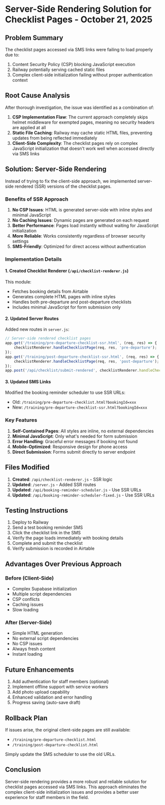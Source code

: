 # Server-Side Rendering Solution for Checklist Pages - October 21, 2025

## Problem Summary

The checklist pages accessed via SMS links were failing to load properly due to:
1. Content Security Policy (CSP) blocking JavaScript execution
2. Railway potentially serving cached static files
3. Complex client-side initialization failing without proper authentication context

## Root Cause Analysis

After thorough investigation, the issue was identified as a combination of:

1. **CSP Implementation Flaw**: The current approach completely skips helmet middleware for exempted pages, meaning no security headers are applied at all
2. **Static File Caching**: Railway may cache static HTML files, preventing updates from being reflected immediately
3. **Client-Side Complexity**: The checklist pages rely on complex JavaScript initialization that doesn't work well when accessed directly via SMS links

## Solution: Server-Side Rendering

Instead of trying to fix the client-side approach, we implemented server-side rendered (SSR) versions of the checklist pages.

### Benefits of SSR Approach

1. **No CSP Issues**: HTML is generated server-side with inline styles and minimal JavaScript
2. **No Caching Issues**: Dynamic pages are generated on each request
3. **Better Performance**: Pages load instantly without waiting for JavaScript initialization
4. **More Reliable**: Works consistently regardless of browser security settings
5. **SMS-Friendly**: Optimized for direct access without authentication

### Implementation Details

#### 1. Created Checklist Renderer (`/api/checklist-renderer.js`)

This module:
- Fetches booking details from Airtable
- Generates complete HTML pages with inline styles
- Handles both pre-departure and post-departure checklists
- Includes minimal JavaScript for form submission only

#### 2. Updated Server Routes

Added new routes in `server.js`:
```javascript
// Server-side rendered checklist pages
app.get('/training/pre-departure-checklist-ssr.html', (req, res) => {
    checklistRenderer.handleChecklistPage(req, res, 'pre-departure');
});
app.get('/training/post-departure-checklist-ssr.html', (req, res) => {
    checklistRenderer.handleChecklistPage(req, res, 'post-departure');
});
app.post('/api/checklist/submit-rendered', checklistRenderer.handleChecklistSubmission);
```

#### 3. Updated SMS Links

Modified the booking reminder scheduler to use SSR URLs:
- Old: `/training/pre-departure-checklist.html?bookingId=xxx`
- New: `/training/pre-departure-checklist-ssr.html?bookingId=xxx`

### Key Features

1. **Self-Contained Pages**: All styles are inline, no external dependencies
2. **Minimal JavaScript**: Only what's needed for form submission
3. **Error Handling**: Graceful error messages if booking not found
4. **Mobile-Optimized**: Responsive design for phone access
5. **Direct Submission**: Forms submit directly to server endpoint

## Files Modified

1. **Created**: `/api/checklist-renderer.js` - SSR logic
2. **Updated**: `/server.js` - Added SSR routes
3. **Updated**: `/api/booking-reminder-scheduler.js` - Use SSR URLs
4. **Updated**: `/api/booking-reminder-scheduler-fixed.js` - Use SSR URLs

## Testing Instructions

1. Deploy to Railway
2. Send a test booking reminder SMS
3. Click the checklist link in the SMS
4. Verify the page loads immediately with booking details
5. Complete and submit the checklist
6. Verify submission is recorded in Airtable

## Advantages Over Previous Approach

### Before (Client-Side)
- Complex Supabase initialization
- Multiple script dependencies
- CSP conflicts
- Caching issues
- Slow loading

### After (Server-Side)
- Simple HTML generation
- No external script dependencies
- No CSP issues
- Always fresh content
- Instant loading

## Future Enhancements

1. Add authentication for staff members (optional)
2. Implement offline support with service workers
3. Add photo upload capability
4. Enhanced validation and error handling
5. Progress saving (auto-save draft)

## Rollback Plan

If issues arise, the original client-side pages are still available:
- `/training/pre-departure-checklist.html`
- `/training/post-departure-checklist.html`

Simply update the SMS scheduler to use the old URLs.

## Conclusion

Server-side rendering provides a more robust and reliable solution for checklist pages accessed via SMS links. This approach eliminates the complex client-side initialization issues and provides a better user experience for staff members in the field.
